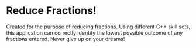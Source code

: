 # Reduce Fractions!
Created for the purpose of reducing fractions. 
Using different C++ skill sets, this application can correctly identify the lowest possible outcome of any fractions entered.
Never give up on your dreams!
